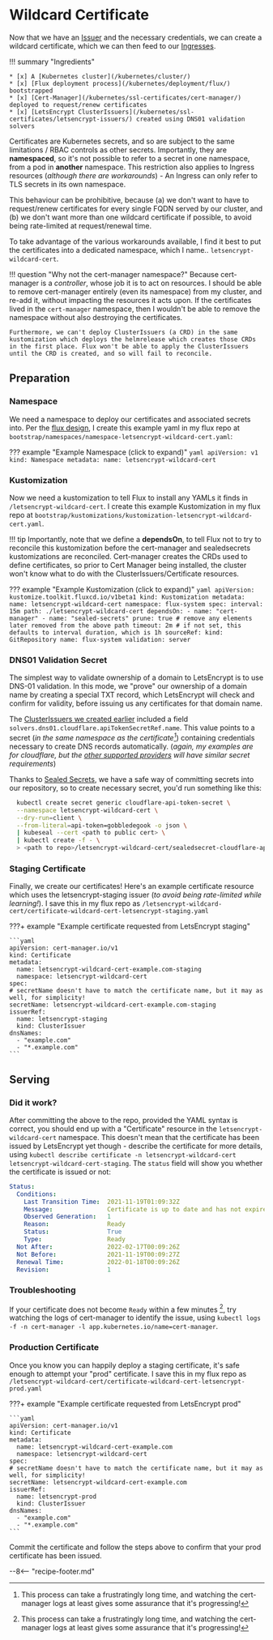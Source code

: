 # Wildcard Certificate

Now that we have an [Issuer](/kubernetes/ssl-certificates/letsencrypt-issuers/) and the necessary credentials, we can create a wildcard certificate, which we can then feed to our [Ingresses](/kubernetes/ingress/).

!!! summary "Ingredients"

    * [x] A [Kubernetes cluster](/kubernetes/cluster/) 
    * [x] [Flux deployment process](/kubernetes/deployment/flux/) bootstrapped
    * [x] [Cert-Manager](/kubernetes/ssl-certificates/cert-manager/) deployed to request/renew certificates
    * [x] [LetsEncrypt ClusterIssuers](/kubernetes/ssl-certificates/letsencrypt-issuers/) created using DNS01 validation solvers

Certificates are Kubernetes secrets, and so are subject to the same limitations / RBAC controls as other secrets. Importantly, they are **namespaced**, so it's not possible to refer to a secret in one namespace, from a pod in **another** namespace. This restriction also applies to Ingress resources (*although there are workarounds*) - An Ingress can only refer to TLS secrets in its own namespace.

This behaviour can be prohibitive, because (a) we don't want to have to request/renew certificates for every single FQDN served by our cluster, and (b) we don't want more than one wildcard certificate if possible, to avoid being rate-limited at request/renewal time.

To take advantage of the various workarounds available, I find it best to put the certificates into a dedicated namespace, which I name.. `letsencrypt-wildcard-cert`.

!!! question "Why not the cert-manager namespace?"
    Because cert-manager is a _controller_, whose job it is to act on resources. I should be able to remove cert-manager entirely (even its namespace) from my cluster, and re-add it, without impacting the resources it acts upon. If the certificates lived in the `cert-manager` namespace, then I wouldn't be able to remove the namespace without also destroying the certificates. 
    
    Furthermore, we can't deploy ClusterIssuers (a CRD) in the same kustomization which deploys the helmrelease which creates those CRDs in the first place. Flux won't be able to apply the ClusterIssuers until the CRD is created, and so will fail to reconcile.

## Preparation

### Namespace

We need a namespace to deploy our certificates and associated secrets into. Per the [flux design](/kubernetes/deployment/flux/), I create this example yaml in my flux repo at `bootstrap/namespaces/namespace-letsencrypt-wildcard-cert.yaml`:

??? example "Example Namespace (click to expand)"
    ```yaml
    apiVersion: v1
    kind: Namespace
    metadata:
    name: letsencrypt-wildcard-cert
    ```

### Kustomization

Now we need a kustomization to tell Flux to install any YAMLs it finds in `/letsencrypt-wildcard-cert`. I create this example Kustomization in my flux repo at `bootstrap/kustomizations/kustomization-letsencrypt-wildcard-cert.yaml`.

!!! tip
    Importantly, note that we define a **dependsOn**, to tell Flux not to try to reconcile this kustomization before the cert-manager and sealedsecrets kustomizations are reconciled. Cert-manager creates the CRDs used to define certificates, so prior to Cert Manager being installed, the cluster won't know what to do with the ClusterIssuers/Certificate resources.

??? example "Example Kustomization (click to expand)"
    ```yaml
    apiVersion: kustomize.toolkit.fluxcd.io/v1beta1
    kind: Kustomization
    metadata:
      name: letsencrypt-wildcard-cert
      namespace: flux-system
    spec:
      interval: 15m
      path: ./letsencrypt-wildcard-cert
      dependsOn:
      - name: "cert-manager"
      - name: "sealed-secrets"
      prune: true # remove any elements later removed from the above path
      timeout: 2m # if not set, this defaults to interval duration, which is 1h
      sourceRef:
        kind: GitRepository
        name: flux-system
      validation: server
    ```

### DNS01 Validation Secret

The simplest way to validate ownership of a domain to LetsEncrypt is to use DNS-01 validation. In this mode, we "prove" our ownership of a domain name by creating a special TXT record, which LetsEncrypt will check and confirm for validity, before issuing us any certificates for that domain name.

The [ClusterIssuers we created earlier](/kubernetes/ssl-certificates/letsencrypt-issuers/) included a field `solvers.dns01.cloudflare.apiTokenSecretRef.name`. This value points to a secret (*in the same namespace as the certificate[^1]*) containing credentials necessary to create DNS records automatically. (*again, my examples are for cloudflare, but the [other supported providers](https://cert-manager.io/docs/configuration/acme/dns01/) will have similar secret requirements*)

Thanks to [Sealed Secrets](/kubernetes/sealed-secrets/), we have a safe way of committing secrets into our repository, so to create necessary secret, you'd run something like this:

```bash
  kubectl create secret generic cloudflare-api-token-secret \
  --namespace letsencrypt-wildcard-cert \
  --dry-run=client \
  --from-literal=api-token=gobbledegook -o json \
  | kubeseal --cert <path to public cert> \
  | kubectl create -f - \
  > <path to repo>/letsencrypt-wildcard-cert/sealedsecret-cloudflare-api-token-secret.yaml
```

### Staging Certificate

Finally, we create our certificates! Here's an example certificate resource which uses the letsencrypt-staging issuer (*to avoid being rate-limited while learning!*). I save this in my flux repo as `/letsencrypt-wildcard-cert/certificate-wildcard-cert-letsencrypt-staging.yaml`

???+ example "Example certificate requested from LetsEncrypt staging"

    ```yaml
    apiVersion: cert-manager.io/v1
    kind: Certificate
    metadata:
      name: letsencrypt-wildcard-cert-example.com-staging
      namespace: letsencrypt-wildcard-cert
    spec:
    # secretName doesn't have to match the certificate name, but it may as well, for simplicity!
    secretName: letsencrypt-wildcard-cert-example.com-staging 
    issuerRef:
      name: letsencrypt-staging
      kind: ClusterIssuer
    dnsNames:
      - "example.com"
      - "*.example.com"
    ```

## Serving

### Did it work?

After committing the above to the repo, provided the YAML syntax is correct, you should end up with a "Certificate" resource in the `letsencrypt-wildcard-cert` namespace. This doesn't mean that the certificate has been issued by LetsEncrypt yet though - describe the certificate for more details, using `kubectl describe certificate -n letsencrypt-wildcard-cert letsencrypt-wildcard-cert-staging`. The `status` field will show you whether the certificate is issued or not:

```yaml
Status:
  Conditions:
    Last Transition Time:  2021-11-19T01:09:32Z
    Message:               Certificate is up to date and has not expired
    Observed Generation:   1
    Reason:                Ready
    Status:                True
    Type:                  Ready
  Not After:               2022-02-17T00:09:26Z
  Not Before:              2021-11-19T00:09:27Z
  Renewal Time:            2022-01-18T00:09:26Z
  Revision:                1
```

### Troubleshooting

If your certificate does not become `Ready` within a few minutes [^1], try watching the logs of cert-manager to identify the issue, using `kubectl logs -f -n cert-manager -l app.kubernetes.io/name=cert-manager`.

### Production Certificate

Once you know you can happily deploy a staging certificate, it's safe enough to attempt your "prod" certificate. I save this in my flux repo as `/letsencrypt-wildcard-cert/certificate-wildcard-cert-letsencrypt-prod.yaml`

???+ example "Example certificate requested from LetsEncrypt prod"

    ```yaml
    apiVersion: cert-manager.io/v1
    kind: Certificate
    metadata:
      name: letsencrypt-wildcard-cert-example.com
      namespace: letsencrypt-wildcard-cert
    spec:
    # secretName doesn't have to match the certificate name, but it may as well, for simplicity!
    secretName: letsencrypt-wildcard-cert-example.com 
    issuerRef:
      name: letsencrypt-prod
      kind: ClusterIssuer
    dnsNames:
      - "example.com"
      - "*.example.com"
    ```

Commit the certificate and follow the steps above to confirm that your prod certificate has been issued.

--8<-- "recipe-footer.md"

[^1]: This process can take a frustratingly long time, and watching the cert-manager logs at least gives some assurance that it's progressing!
